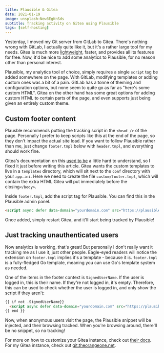 ```yaml
---
title: Plausible & Gitea
date: 2021-01-19
image: unsplash:New8EgKnSds
subtitle: Tracking activity on Gitea using Plausible
tags: [self-hosting]
---
```


Yesterday, I moved my Git server from GitLab to Gitea. There's nothing wrong with GitLab, I actually quite like it, but it's a rather large tool for my needs. Gitea is much more [lightweight](https://twitter.com/RealOrangeOne/status/1351262593776840714), faster, and provides all its features for free. Now, it'd be nice to add some analytics to Plausible, for no reason other than personal interest.

Plausible, my analytics tool of choice, simply requires a single `script` tag be added somewhere on the page. With GitLab, modifying templates or adding custom ones was a bit of a pain. GitLab has a tonne of theming and configuration options, but none seem to quite go as far as "here's some custom HTML". Gitea on the other hand has some great options for adding custom HTML to certain parts of the page, and even supports just being given an entirely custom theme.

## Custom footer content

Plausble recommends putting the tracking script in the `<head />` of the page. Personally I prefer to keep scripts like this at the end of the page, so they don't impact the actual site load. If you want to follow Plausible rather than me, just change `footer.tmpl` below with `header.tmpl`, and everything should work fine.

Gitea's documentation on this [used to be](https://github.com/go-gitea/gitea/pull/14399) a little hard to understand, so I fixed it just before writing this article. Gitea wants the custom templates to live in a `templates` directory, which will sit next to the `conf` directory with your `app.ini`. Here we need to create the file `custom/footer.tmpl`, which will contain the extra HTML Gitea will put immediately before the closing`</body>`.

Inside `footer.tmpl`, add the script tag for Plausible. You can find this in the Plausible admin panel.

```html
<script async defer data-domain="yourdomain.com" src="https://plausible.io/js/plausible.js"></script>
```
Once added, simply restart Gitea, and it'll start being tracked by Plausible!

## Just tracking unauthenticated users

Now analytics is working, that's great! But personally I don't really want it tracking me as I use it, just other people. Eagle-eyed readers will notice the extension on `footer.tmpl` implies it's a template - because it is. `footer.tmpl` is a fully-fledged Go template, meaning you can use Go's template system as needed.

One of the items in the footer context is `SignedUserName`. If the user is logged in, this is their name. If they're not logged in, it's empty. Therefore, this can be used to check whether the user is logged in, and only show the script if they aren't:

```html
{{ if not .SignedUserName}}
  <script async defer data-domain="yourdomain.com" src="https://plausible.io/js/plausible.js"></script>
{{ end }}
```

Now, when anonymous users visit the page, the Plausible snippet will be injected, and their browsing tracked. When you're browsing around, there'll be no snippet, so no tracking!

For more on how to customize your Gitea instance, check out [their docs](https://docs.gitea.io/en-us/customizing-gitea/). For my Gitea instance, check out [git.theorangeone.net](https://git.theorangeone.net/).
